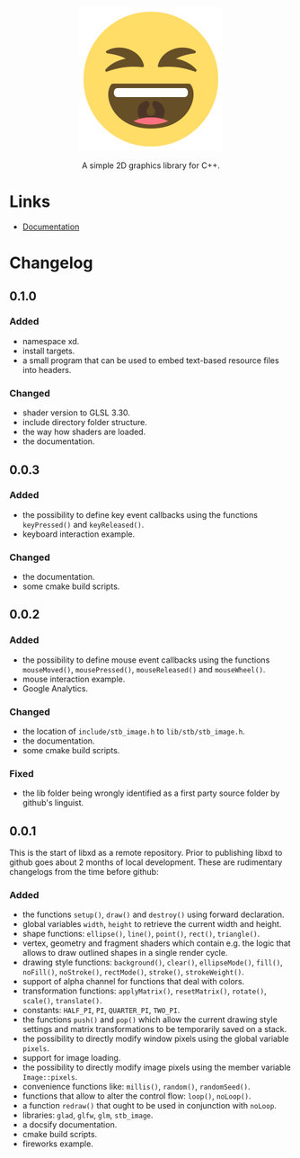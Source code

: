 <p align="center">
  <a href="https://bernhardfritz.github.io/libxd/">
    <img alt="libxd" src="./docs/_media/logo.svg">
  </a>
</p>

<p align="center">
  A simple 2D graphics library for C++.
</p>

# Links

* [Documentation](https://bernhardfritz.github.io/libxd/)

# Changelog

## 0.1.0

### Added

* namespace xd.
* install targets.
* a small program that can be used to embed text-based resource files into headers.

### Changed

* shader version to GLSL 3.30.
* include directory folder structure.
* the way how shaders are loaded.
* the documentation.

## 0.0.3

### Added

* the possibility to define key event callbacks using the functions `keyPressed()` and `keyReleased()`.
* keyboard interaction example.

### Changed

* the documentation.
* some cmake build scripts.


## 0.0.2

### Added

* the possibility to define mouse event callbacks using the functions `mouseMoved()`, `mousePressed()`, `mouseReleased()` and `mouseWheel()`.
* mouse interaction example.
* Google Analytics.

### Changed

* the location of `include/stb_image.h` to `lib/stb/stb_image.h`.
* the documentation.
* some cmake build scripts.

### Fixed

* the lib folder being wrongly identified as a first party source folder by github's linguist.

## 0.0.1

This is the start of libxd as a remote repository. Prior to publishing libxd to github goes about 2 months of local development. These are rudimentary changelogs from the time before github:

### Added

* the functions `setup()`, `draw()` and `destroy()` using forward declaration.
* global variables `width`, `height` to retrieve the current width and height.
* shape functions: `ellipse()`, `line()`, `point()`, `rect()`, `triangle()`.
* vertex, geometry and fragment shaders which contain e.g. the logic that allows to draw outlined shapes in a single render cycle.
* drawing style functions: `background()`, `clear()`, `ellipseMode()`, `fill()`, `noFill()`, `noStroke()`, `rectMode()`, `stroke()`, `strokeWeight()`.
* support of alpha channel for functions that deal with colors.
* transformation functions: `applyMatrix()`, `resetMatrix()`, `rotate()`, `scale()`, `translate()`.
* constants: `HALF_PI`, `PI`, `QUARTER_PI`, `TWO_PI`.
* the functions `push()` and `pop()` which allow the current drawing style settings and matrix transformations to be temporarily saved on a stack.
* the possibility to directly modify window pixels using the global variable `pixels`.
* support for image loading.
* the possibility to directly modify image pixels using the member variable `Image::pixels`.
* convenience functions like: `millis()`, `random()`, `randomSeed()`.
* functions that allow to alter the control flow: `loop()`, `noLoop()`.
* a function `redraw()` that ought to be used in conjunction with `noLoop`.
* libraries: `glad`, `glfw`, `glm`, `stb_image`.
* a docsify documentation.
* cmake build scripts.
* fireworks example.
